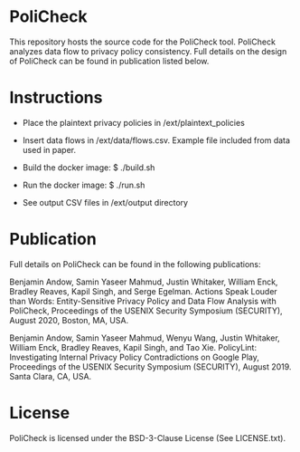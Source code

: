 # PoliCheck


This repository hosts the source code for the PoliCheck tool. PoliCheck analyzes data flow to privacy policy consistency. Full details on the design of PoliCheck can be found in publication listed below.

# Instructions

* Place the plaintext privacy policies in /ext/plaintext\_policies

* Insert data flows in /ext/data/flows.csv. Example file included from data used in paper.

* Build the docker image: $ ./build.sh

* Run the docker image: $ ./run.sh

* See output CSV files in /ext/output directory

# Publication

Full details on PoliCheck can be found in the following publications:

Benjamin Andow, Samin Yaseer Mahmud, Justin Whitaker, William Enck, Bradley Reaves, Kapil Singh, and Serge Egelman. Actions Speak Louder than Words: Entity-Sensitive Privacy Policy and Data Flow Analysis with PoliCheck, Proceedings of the USENIX Security Symposium (SECURITY), August 2020, Boston, MA, USA.

Benjamin Andow, Samin Yaseer Mahmud, Wenyu Wang, Justin Whitaker, William Enck, Bradley Reaves, Kapil Singh, and Tao Xie. PolicyLint: Investigating Internal Privacy Policy Contradictions on Google Play, Proceedings of the USENIX Security Symposium (SECURITY), August 2019. Santa Clara, CA, USA.


# License

PoliCheck is licensed under the BSD-3-Clause License (See LICENSE.txt).
